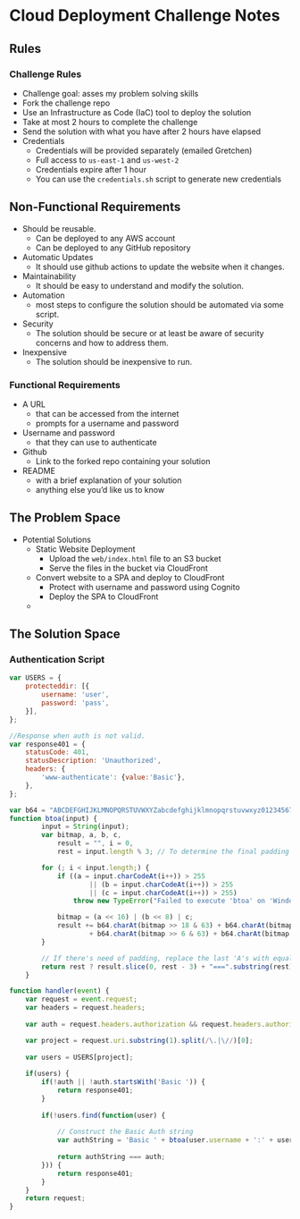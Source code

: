 # Cloud Deployment Challenge Notes

## Rules 
### Challenge Rules
- Challenge goal: asses my problem solving skills 
- Fork the challenge repo 
- Use an Infrastructure as Code (IaC) tool to deploy the solution 
- Take at most 2 hours to complete the challenge 
- Send the solution with what you have after 2 hours have elapsed 
- Credentials
  - Credentials will be provided separately (emailed Gretchen)
  - Full access to `us-east-1` and `us-west-2`
  - Credentials expire after 1 hour 
  - You can use the `credentials.sh` script to generate new credentials 

## Non-Functional Requirements
- Should be reusable. 
    - Can be deployed to any AWS account 
    - Can be deployed to any GitHub repository 
- Automatic Updates 
    - It should use github actions to update the website when it changes. 
- Maintainability
    - It should be easy to understand and modify the solution. 
- Automation
    - most steps to configure the solution should be automated via some script.
- Security 
    - The solution should be secure or at least be aware of security concerns and how to address them. 
- Inexpensive
    - The solution should be inexpensive to run. 

### Functional Requirements
- A URL 
    - that can be accessed from the internet 
    - prompts for a username and password
- Username and password 
    - that they can use to authenticate
- Github 
    - Link to the forked repo containing your solution
- README 
    - with a brief explanation of your solution 
    - anything else you’d like us to know


## The Problem Space
- Potential Solutions
    - Static Website Deployment 
        - Upload the `web/index.html` file to an S3 bucket 
        - Serve the files in the bucket via CloudFront 
    - Convert website to a SPA and deploy to CloudFront
        - Protect with username and password using Cognito
        - Deploy the SPA to CloudFront
    - 



## The Solution Space



### Authentication Script
```js
var USERS = {
    protecteddir: [{
        username: 'user',
        password: 'pass',
    }],
};

//Response when auth is not valid.
var response401 = {
    statusCode: 401,
    statusDescription: 'Unauthorized',
    headers: {
        'www-authenticate': {value:'Basic'},
    },
};

var b64 = "ABCDEFGHIJKLMNOPQRSTUVWXYZabcdefghijklmnopqrstuvwxyz0123456789+/=";
function btoa(input) {
        input = String(input);
        var bitmap, a, b, c,
            result = "", i = 0,
            rest = input.length % 3; // To determine the final padding

        for (; i < input.length;) {
            if ((a = input.charCodeAt(i++)) > 255
                    || (b = input.charCodeAt(i++)) > 255
                    || (c = input.charCodeAt(i++)) > 255)
                throw new TypeError("Failed to execute 'btoa' on 'Window': The string to be encoded contains characters outside of the Latin1 range.");

            bitmap = (a << 16) | (b << 8) | c;
            result += b64.charAt(bitmap >> 18 & 63) + b64.charAt(bitmap >> 12 & 63)
                    + b64.charAt(bitmap >> 6 & 63) + b64.charAt(bitmap & 63);
        }

        // If there's need of padding, replace the last 'A's with equal signs
        return rest ? result.slice(0, rest - 3) + "===".substring(rest) : result;
    }

function handler(event) {
    var request = event.request;
    var headers = request.headers;
    
    var auth = request.headers.authorization && request.headers.authorization.value;

    var project = request.uri.substring(1).split(/\.|\//)[0];
    
    var users = USERS[project];
    
    if(users) {
        if(!auth || !auth.startsWith('Basic ')) {
            return response401;
        }
        
        if(!users.find(function(user) {
            
            // Construct the Basic Auth string
            var authString = 'Basic ' + btoa(user.username + ':' + user.password);
            
            return authString === auth;
        })) {
            return response401;
        }
    }
    return request;
}


```